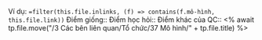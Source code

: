 Ví dụ: `=filter(this.file.inlinks, (f) => contains(f.mô-hình, this.file.link))`
Điểm giống::
Điểm học hỏi:: 
Điểm khác của QC:: 
<% await tp.file.move("/3 Các bên liên quan/Tổ chức/37 Mô hình/" + tp.file.title) %> 